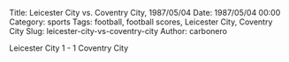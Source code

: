Title: Leicester City vs. Coventry City, 1987/05/04
Date: 1987/05/04 00:00
Category: sports
Tags: football, football scores, Leicester City, Coventry City
Slug: leicester-city-vs-coventry-city
Author: carbonero


Leicester City 1 - 1 Coventry City
